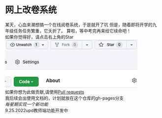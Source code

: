 # 网上改卷系统
某天，心血来潮想搞一个在线阅卷系统，于是就开了坑
但是，随着即将开学的九年级任务任务繁重，它夭折了。
算啦，等中考完再来给它续命吧！<br>如果你觉得好，请点击右上角的Star<br>
![star](https://raw.githubusercontent.com/zhousw50/gaijuan/main/star.gif)
<br>如果你想为此做贡献,请使用[Pull requests](https://blog.csdn.net/qq_43827595/article/details/104832536)<br>
我后续会出使用文档的，计划就放在这个仓库的gh-pages分支
<br>
_每星期实现一个新功能_
<br>
9.25.2022upd教师端功能开发中
